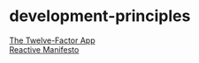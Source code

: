 # development-principles

[The Twelve-Factor App](https://12factor.net/fr/)\
[Reactive Manifesto](https://www.reactivemanifesto.org/)
